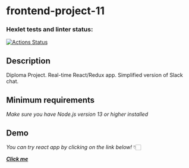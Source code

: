 # frontend-project-11

### Hexlet tests and linter status:

[![Actions Status](https://github.com/NadyKamenskaya/frontend-project-12/workflows/hexlet-check/badge.svg)](https://github.com/NadyKamenskaya/frontend-project-12/actions)

## Description

Diploma Project. Real-time React/Redux app. Simplified version of Slack chat.

## Minimum requirements

_Make sure you have Node.js version 13 or higher installed_

## Demo

_You can try react app by clicking on the link below!_ 👇🏻

[_**Click me**_](https://frontend-project-12-production-1ed0.up.railway.app/)